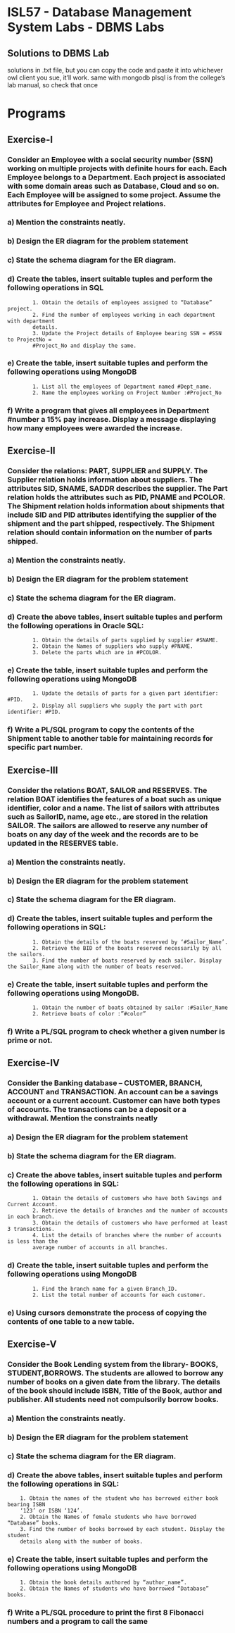 # ISL57 - Database Management System Labs - DBMS Labs


## Solutions to DBMS Lab

solutions in .txt file, but you can copy the code and paste it into whichever owl client you sue, it’ll work.
same with mongodb
plsql is from the college’s lab manual, so check that once

# Programs

## Exercise-I

### Consider an Employee with a social security number (SSN) working on multiple projects with definite hours for each. Each Employee belongs to a Department. Each project is associated with some domain areas such as Database, Cloud and so on. Each Employee will be assigned to some project. Assume the attributes for Employee and Project relations.

### a) Mention the constraints neatly.

### b) Design the ER diagram for the problem statement

### c) State the schema diagram for the ER diagram.

### d) Create the tables, insert suitable tuples and perform the following operations in SQL

            1. Obtain the details of employees assigned to “Database” project.
            2. Find the number of employees working in each department with department
            details.
            3. Update the Project details of Employee bearing SSN = #SSN to ProjectNo =
            #Project_No and display the same.

### e) Create the table, insert suitable tuples and perform the following operations using MongoDB

            1. List all the employees of Department named #Dept_name.
            2. Name the employees working on Project Number :#Project_No

### f) Write a program that gives all employees in Department #number a 15% pay increase. Display a message displaying how many employees were awarded the increase.

## Exercise-II

### Consider the relations: PART, SUPPLIER and SUPPLY. The Supplier relation holds information about suppliers. The attributes SID, SNAME, SADDR describes the supplier. The Part relation holds the attributes such as PID, PNAME and PCOLOR. The Shipment relation holds information about shipments that include SID and PID attributes identifying the supplier of the shipment and the part shipped, respectively. The Shipment relation should contain information on the number of parts shipped.

### a) Mention the constraints neatly.

### b) Design the ER diagram for the problem statement

### c) State the schema diagram for the ER diagram.

### d) Create the above tables, insert suitable tuples and perform the following operations in Oracle SQL:

            1. Obtain the details of parts supplied by supplier #SNAME.
            2. Obtain the Names of suppliers who supply #PNAME.
            3. Delete the parts which are in #PCOLOR.

### e) Create the table, insert suitable tuples and perform the following operations using MongoDB

            1. Update the details of parts for a given part identifier: #PID.
            2. Display all suppliers who supply the part with part identifier: #PID.

### f) Write a PL/SQL program to copy the contents of the Shipment table to another table for maintaining records for specific part number.

## Exercise-III

### Consider the relations BOAT, SAILOR and RESERVES. The relation BOAT identifies the features of a boat such as unique identifier, color and a name. The list of sailors with attributes such as SailorID, name, age etc., are stored in the relation SAILOR. The sailors are allowed to reserve any number of boats on any day of the week and the records are to be updated in the RESERVES table.

### a) Mention the constraints neatly.

### b) Design the ER diagram for the problem statement

### c) State the schema diagram for the ER diagram.

### d) Create the tables, insert suitable tuples and perform the following operations in SQL:

            1. Obtain the details of the boats reserved by ‘#Sailor_Name’.
            2. Retrieve the BID of the boats reserved necessarily by all the sailors.
            3. Find the number of boats reserved by each sailor. Display the Sailor_Name along with the number of boats reserved.

### e) Create the table, insert suitable tuples and perform the following operations using MongoDB.

            1. Obtain the number of boats obtained by sailor :#Sailor_Name
            2. Retrieve boats of color :”#color”

### f) Write a PL/SQL program to check whether a given number is prime or not.

## Exercise-IV

### Consider the Banking database – CUSTOMER, BRANCH, ACCOUNT and TRANSACTION. An account can be a savings account or a current account. Customer can have both types of accounts. The transactions can be a deposit or a withdrawal. Mention the constraints neatly

### a) Design the ER diagram for the problem statement

### b) State the schema diagram for the ER diagram.

### c) Create the above tables, insert suitable tuples and perform the following operations in SQL:

            1. Obtain the details of customers who have both Savings and Current Account.
            2. Retrieve the details of branches and the number of accounts in each branch.
            3. Obtain the details of customers who have performed at least 3 transactions.
            4. List the details of branches where the number of accounts is less than the
            average number of accounts in all branches.

### d) Create the table, insert suitable tuples and perform the following operations using MongoDB

            1. Find the branch name for a given Branch_ID.
            2. List the total number of accounts for each customer.

### e) Using cursors demonstrate the process of copying the contents of one table to a new table.

## Exercise-V

### Consider the Book Lending system from the library- BOOKS, STUDENT,BORROWS. The students are allowed to borrow any number of books on a given date from the library. The details of the book should include ISBN, Title of the Book, author and publisher. All students need not compulsorily borrow books.

### a) Mention the constraints neatly.

### b) Design the ER diagram for the problem statement

### c) State the schema diagram for the ER diagram.

### d) Create the above tables, insert suitable tuples and perform the following operations in SQL:

        1. Obtain the names of the student who has borrowed either book bearing ISBN
        ‘123’ or ISBN ‘124’.
        2. Obtain the Names of female students who have borrowed “Database” books.
        3. Find the number of books borrowed by each student. Display the student
        details along with the number of books.

### e) Create the table, insert suitable tuples and perform the following operations using MongoDB

        1. Obtain the book details authored by “author_name”.
        2. Obtain the Names of students who have borrowed “Database” books.

### f) Write a PL/SQL procedure to print the first 8 Fibonacci numbers and a program to call the same

